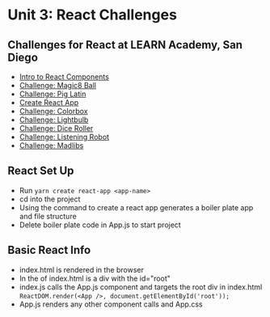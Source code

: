 # Unit 3: React Challenges

## Challenges for React at LEARN Academy, San Diego

- [Intro to React Components](./react-intro-challenge)
- [Challenge: Magic8 Ball](./magic8-ball-challenge)
- [Challenge: Pig Latin](./pig-latin-challenge)
- [Create React App](./create-react-app-challenge)
- [Challenge: Colorbox](./color-box-challenge)
- [Challenge: Lightbulb](./light-bulb-challenge)
- [Challenge: Dice Roller](./dice-roller-challenge)
- [Challenge: Listening Robot](./listening-robot-challenge)
- [Challenge: Madlibs](./madlibs-challenge)


## React Set Up
- Run `yarn create react-app <app-name>`
- cd into the project
- Using the command to create a react app generates a boiler plate app and file structure
- Delete boiler plate code in App.js to start project

## Basic React Info
- index.html is rendered in the browser
- In the <body> of index.html is a div with the id="root"
- index.js calls the App.js component and targets the root div in index.html
`ReactDOM.render(<App />, document.getElementById('root'));`
- App.js renders any other component calls and App.css
